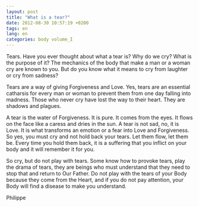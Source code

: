 ```yaml
---
layout: post
title: "What is a tear?"
date: 2012-08-30 10:57:19 +0200
tags: en
lang: en
categories: body volume_I
---
```

Tears. Have you ever thought about what a tear is? Why do we cry? What is the purpose of it?
The mechanics of the body that make a man or a woman cry are known to you. But do you know what it means to cry from laughter or cry from sadness?

Tears are a way of giving Forgiveness and Love. Yes, tears are an essential catharsis for every man or woman to prevent them from one day falling into madness. Those who never cry have lost the way to their heart. They are shadows and plagues.

A tear is the water of Forgiveness. It is pure. It comes from the eyes. It flows on the face like a caress and dries in the sun. A tear is not sad, no, it is Love. It is what transforms an emotion or a fear into Love and Forgiveness. So yes, you must cry and not hold back your tears. Let them flow, let them be. Every time you hold them back, it is a suffering that you inflict on your body and it will remember it for you.

So cry, but do not play with tears. Some know how to provoke tears, play the drama of tears, they are beings who must understand that they need to stop that and return to Our Father. Do not play with the tears of your Body because they come from the Heart, and if you do not pay attention, your Body will find a disease to make you understand.

Philippe

<!-- 
This work is licensed under the terms of the Creative Commons Attribution-NonCommercial 4.0 International License.
-->